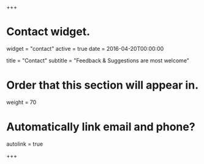 +++
# Contact widget.
widget = "contact"
active = true
date = 2016-04-20T00:00:00

title = "Contact"
subtitle = "Feedback & Suggestions are most welcome"

# Order that this section will appear in.
weight = 70

# Automatically link email and phone?
autolink = true

+++

